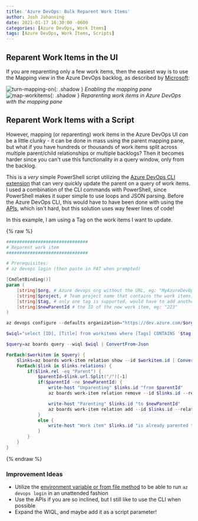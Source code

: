 ```yaml
---
title: 'Azure DevOps: Bulk Reparent Work Items'
author: Josh Johanning
date: 2021-01-17 16:30:00 -0600
categories: [Azure DevOps, Work Items]
tags: [Azure DevOps, Work Items, Scripts]
---
```


## Reparent Work Items in the UI

If you are reparenting only a few work items, then the easiest way is to use the Mapping view in the Azure DevOps backlog, as described by [Microsoft](https://docs.microsoft.com/en-us/azure/devops/boards/backlogs/organize-backlog?view=azure-devops#map-items-to-group-them-under-a-feature-or-epic):

![turn-mapping-on](https://docs.microsoft.com/en-us/azure/devops/boards/backlogs/media/organize-backlog/turn-mapping-on-agile.png){: .shadow }
_Enabling the mapping pane_
![map-workitems](https://docs.microsoft.com/en-us/azure/devops/boards/backlogs/media/organize-backlog/map-unparented-items-agile.png){: .shadow }
_Reparenting work items in Azure DevOps with the mapping pane_

## Reparent Work Items with a Script

However, mapping (or reparenting) work items in the Azure DevOps UI *can* be a little clunky - it can be done in mass using the parent mapping pane, but what if you have hundreds or thousands of work items split across multiple parent/child relationships or multiple backlogs? Then it becomes harder since you can't use this functionality in a query window, only from the backlog.

This is a *very* simple PowerShell script utilizing the [Azure DevOps CLI extension](https://docs.microsoft.com/en-us/azure/devops/cli/?view=azure-devops) that can very quickly update the parent on a query of work items. I used a combination of the CLI commands with PowerShell, since PowerShell makes it super simple to use loops and JSON parsing. Before the Azure DevOps CLI, this would have to have been done with using the [APIs](https://docs.microsoft.com/en-us/rest/api/azure/devops/wit/?view=azure-devops-rest-6.0), which isn't hard, but this solution uses way fewer lines of code!

In this example, I am using a Tag on the work items I want to update.

{% raw %}

```powershell
###############################
# Reparent work item
###############################

# Prerequisites:
# az devops login (then paste in PAT when prompted)

[CmdletBinding()]
param (
    [string]$org, # Azure devops org without the URL, eg: "MyAzureDevOpsOrg"
    [string]$project, # Team project name that contains the work items, eg: "TailWindTraders"
    [string]$tag, # only one tag is supported, would have to add another clause in the $wiql, eg: "Reparent"
    [string]$newParentId # the ID of the new work item, eg: "223"
)

az devops configure --defaults organization="https://dev.azure.com/$org" project="$project"

$wiql="select [ID], [Title] from workitems where [Tags] CONTAINS '$tag' order by [ID]"

$query=az boards query --wiql $wiql | ConvertFrom-Json

ForEach($workitem in $query) {
    $links=az boards work-item relation show --id $workitem.id | ConvertFrom-Json
    ForEach($link in $links.relations) {
        if($link.rel -eq "Parent") {
            $parentId=$link.url.Split("/")[-1]
            if($parentId -ne $newParentId) {
                write-host "Unparenting" $links.id "from $parentId"
                az boards work-item relation remove --id $links.id --relation-type "parent" --target-id $parentId --yes

                write-host "Parenting" $links.id "to $newParentId"
                az boards work-item relation add --id $links.id --relation-type "parent" --target-id $newParentId
            }
            else {
                write-host "Work item" $links.id "is already parented to $parentId"
            }
        }
    }
}
```

{% endraw %}

### Improvement Ideas

* Utilize the [environment variable or from file method](https://docs.microsoft.com/en-us/azure/devops/cli/log-in-via-pat?view=azure-devops&tabs=windows) to be able to run `az devops login` in an unattended fashion
* Use the APIs if you are so inclined, but I still like to use the CLI when possible
* Expand the WIQL, and maybe add it as a script parameter!
